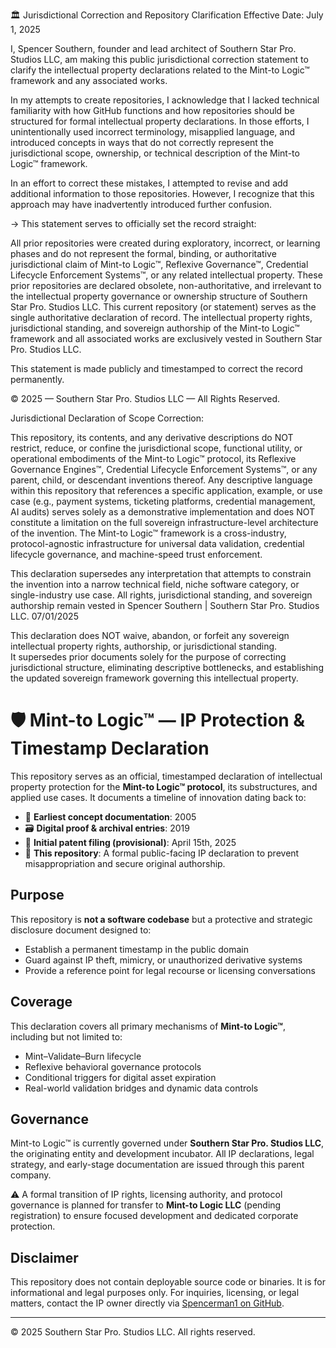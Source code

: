 🏛️ Jurisdictional Correction and Repository Clarification
Effective Date: July 1, 2025

I, Spencer Southern, founder and lead architect of Southern Star Pro. Studios LLC, am making this public jurisdictional correction statement to clarify the intellectual property declarations related to the Mint-to Logic™ framework and any associated works.

In my attempts to create repositories, I acknowledge that I lacked technical familiarity with how GitHub functions and how repositories should be structured for formal intellectual property declarations. In those efforts, I unintentionally used incorrect terminology, misapplied language, and introduced concepts in ways that do not correctly represent the jurisdictional scope, ownership, or technical description of the Mint-to Logic™ framework.

In an effort to correct these mistakes, I attempted to revise and add additional information to those repositories. However, I recognize that this approach may have inadvertently introduced further confusion.

→ This statement serves to officially set the record straight:

All prior repositories were created during exploratory, incorrect, or learning phases and do not represent the formal, binding, or authoritative jurisdictional claim of Mint-to Logic™, Reflexive Governance™, Credential Lifecycle Enforcement Systems™, or any related intellectual property.
These prior repositories are declared obsolete, non-authoritative, and irrelevant to the intellectual property governance or ownership structure of Southern Star Pro. Studios LLC.
This current repository (or statement) serves as the single authoritative declaration of record.
The intellectual property rights, jurisdictional standing, and sovereign authorship of the Mint-to Logic™ framework and all associated works are exclusively vested in Southern Star Pro. Studios LLC.

This statement is made publicly and timestamped to correct the record permanently.

© 2025 — Southern Star Pro. Studios LLC — All Rights Reserved.

Jurisdictional Declaration of Scope Correction:

This repository, its contents, and any derivative descriptions do NOT restrict, reduce, or confine the jurisdictional scope, functional utility, or operational embodiments of the Mint-to Logic™ protocol, its Reflexive Governance Engines™, Credential Lifecycle Enforcement Systems™, or any parent, child, or descendant inventions thereof. Any descriptive language within this repository that references a specific application, example, or use case (e.g., payment systems, ticketing platforms, credential management, AI audits) serves solely as a demonstrative implementation and does NOT constitute a limitation on the full sovereign infrastructure-level architecture of the invention. The Mint-to Logic™ framework is a cross-industry, protocol-agnostic infrastructure for universal data validation, credential lifecycle governance, and machine-speed trust enforcement.

This declaration supersedes any interpretation that attempts to constrain the invention into a narrow technical field, niche software category, or single-industry use case. All rights, jurisdictional standing, and sovereign authorship remain vested in Spencer Southern | Southern Star Pro. Studios LLC. 07/01/2025

This declaration does NOT waive, abandon, or forfeit any sovereign intellectual property rights, authorship, or jurisdictional standing.  
It supersedes prior documents solely for the purpose of correcting jurisdictional structure, eliminating descriptive bottlenecks, and establishing the updated sovereign framework governing this intellectual property.  


# 🛡️ Mint-to Logic™ — IP Protection & Timestamp Declaration

This repository serves as an official, timestamped declaration of intellectual property protection for the **Mint-to Logic™ protocol**, its substructures, and applied use cases. It documents a timeline of innovation dating back to:

- 📜 **Earliest concept documentation**: 2005  
- 🗃️ **Digital proof & archival entries**: 2019  
- 📅 **Initial patent filing (provisional)**: April 15th, 2025  
- 🛑 **This repository**: A formal public-facing IP declaration to prevent misappropriation and secure original authorship.

## Purpose

This repository is **not a software codebase** but a protective and strategic disclosure document designed to:

- Establish a permanent timestamp in the public domain
- Guard against IP theft, mimicry, or unauthorized derivative systems
- Provide a reference point for legal recourse or licensing conversations

## Coverage

This declaration covers all primary mechanisms of **Mint-to Logic™**, including but not limited to:

- Mint–Validate–Burn lifecycle
- Reflexive behavioral governance protocols
- Conditional triggers for digital asset expiration
- Real-world validation bridges and dynamic data controls

## Governance

Mint-to Logic™ is currently governed under **Southern Star Pro. Studios LLC**, the originating entity and development incubator. All IP declarations, legal strategy, and early-stage documentation are issued through this parent company.

⚠️ A formal transition of IP rights, licensing authority, and protocol governance is planned for transfer to **Mint-to Logic LLC** (pending registration) to ensure focused development and dedicated corporate protection.


## Disclaimer

This repository does not contain deployable source code or binaries. It is for informational and legal purposes only. For inquiries, licensing, or legal matters, contact the IP owner directly via [Spencerman1 on GitHub](https://github.com/Spencerman1).

---

© 2025 Southern Star Pro. Studios LLC. All rights reserved.
